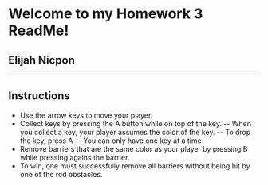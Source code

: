 # Welcome to my Homework 3 ReadMe!
## Elijah Nicpon
---
## Instructions
- Use the arrow keys to move your player.
- Collect keys by pressing the A button while on top of the key.
-- When you collect a key, your player assumes the color of the key.
-- To drop the key, press A
-- You can only have one key at a time
- Remove barriers that are the same color as your player by pressing B while pressing agains the barrier.
- To win, one must successfully remove all barriers without being hit by one of the red obstacles.